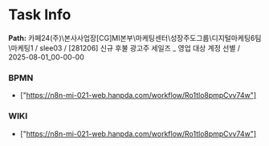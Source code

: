 # Task Info

**Path:** 카페24(주)\본사사업장\[CG]MI본부\마케팅센터\성장주도그룹\디지털마케팅6팀\마케팅1 / slee03 / [281206] 신규 후불 광고주 세일즈 _ 영업 대상 계정 선별 / 2025-08-01_00-00-00

### BPMN
- ["https://n8n-mi-021-web.hanpda.com/workflow/Ro1tlo8pmpCvv74w"]

### WIKI
- ["https://n8n-mi-021-web.hanpda.com/workflow/Ro1tlo8pmpCvv74w"]

